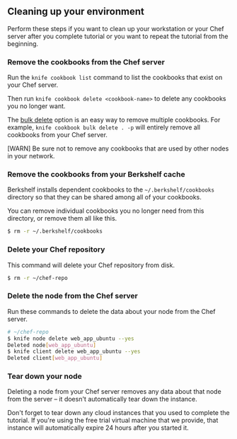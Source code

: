 ## Cleaning up your environment

Perform these steps if you want to clean up your workstation or your Chef server after you complete tutorial or you want to repeat the tutorial from the beginning.

### Remove the cookbooks from the Chef server

Run the `knife cookbook list` command to list the cookbooks that exist on your Chef server.

Then run  `knife cookbook delete <cookbook-name>` to delete any cookbooks you no longer want.

The [bulk delete](https://docs.chef.io/knife_cookbook.html#bulk-delete) option is an easy way to remove multiple cookbooks. For example, `knife cookbook bulk delete . -p` will entirely remove all cookbooks from your Chef server.

[WARN] Be sure not to remove any cookbooks that are used by other nodes in your network.

### Remove the cookbooks from your Berkshelf cache

Berkshelf installs dependent cookbooks to the <code class="file-path">~/.berkshelf/cookbooks</code> directory so that they can be shared among all of your cookbooks.

You can remove individual cookbooks you no longer need from this directory, or remove them all like this.

```bash
$ rm -r ~/.berkshelf/cookbooks
```

### Delete your Chef repository

This command will delete your Chef repository from disk.

```bash
$ rm -r ~/chef-repo
```

### Delete the node from the Chef server

Run these commands to delete the data about your node from the Chef server.

```bash
# ~/chef-repo
$ knife node delete web_app_ubuntu --yes
Deleted node[web_app_ubuntu]
$ knife client delete web_app_ubuntu --yes
Deleted client[web_app_ubuntu]
```

### Tear down your node

Deleting a node from your Chef server removes any data about that node from the server &ndash; it doesn't automatically tear down the instance.

Don't forget to tear down any cloud instances that you used to complete the tutorial. If you're using the free trial virtual machine that we provide, that instance will automatically expire 24 hours after you started it.

